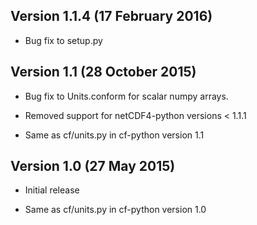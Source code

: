 Version 1.1.4 (17 February 2016)
--------------------------------

* Bug fix to setup.py
	
Version 1.1 (28 October 2015)
-----------------------------

* Bug fix to Units.conform for scalar numpy arrays.

* Removed support for netCDF4-python versions < 1.1.1

* Same as cf/units.py in cf-python version 1.1

Version 1.0 (27 May 2015)
-------------------------

* Initial release

* Same as cf/units.py in cf-python version 1.0
